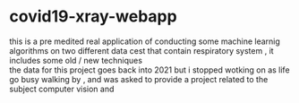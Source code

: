 # covid19-xray-webapp
this is a pre medited real application of conducting some machine learnig algorithms on two different data cest that contain respiratory system , it includes some old / new techniques     
the data for this project goes back into 2021 but i stopped wotking on as life go busy walking by , and was asked to provide a project related to the subject computer vision and 
